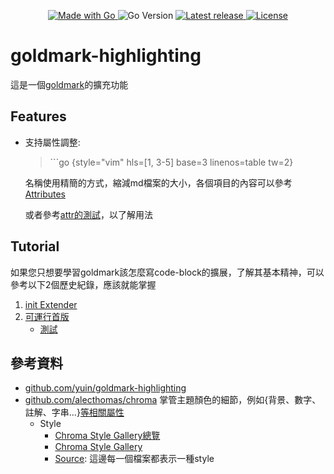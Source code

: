 <p align="center">
  <a href="http://golang.org">
      <img src="https://img.shields.io/badge/Made%20with-Go-1f425f.svg" alt="Made with Go">
  </a>

  <img src="https://img.shields.io/github/go-mod/go-version/CarsonSlovoka/goldmark-highlighting?filename=v2%2Fgo.mod" alt="Go Version">

  <a href="https://GitHub.com/CarsonSlovoka/goldmark-highlighting/releases/">
      <img src="https://img.shields.io/github/release/CarsonSlovoka/goldmark-highlighting" alt="Latest release">
  </a>
  <a href="https://github.com/CarsonSlovoka/goldmark-highlighting/blob/master/LICENSE">
      <img src="https://img.shields.io/github/license/CarsonSlovoka/goldmark-highlighting.svg" alt="License">
  </a>
</p>

# goldmark-highlighting

這是一個[goldmark](https://github.com/yuin/goldmark)的擴充功能

## Features

- 支持屬性調整:

  > \`\`\`go {style="vim" hls=[1, 3-5] base=3 linenos=table tw=2}

  名稱使用精簡的方式，縮減md檔案的大小，各個項目的內容可以參考[Attributes](https://github.com/CarsonSlovoka/goldmark-highlighting/blob/2451b2d1fe43790cb44537bff1bdb27c27e48e4d/v2/renderer-method.go#L20-L28)

  或者參考[attr的測試](https://github.com/CarsonSlovoka/goldmark-highlighting/tree/2451b2d/v2/testData/attr)，以了解用法

## Tutorial

如果您只想要學習goldmark該怎麼寫code-block的擴展，了解其基本精神，可以參考以下2個歷史紀錄，應該就能掌握
1. [init Extender](https://github.com/CarsonSlovoka/goldmark-highlighting/commit/10479a0204a2ad01b9aec8ab19fcc4d7c1b6a5c2)
2. [可運行首版](https://github.com/CarsonSlovoka/goldmark-highlighting/commit/fa41260c25144ee39760b67e3eccbe0694eb0975)
   - [測試](https://github.com/CarsonSlovoka/goldmark-highlighting/commit/89d8ef7a4967f2f505a2e86f7e88620439ea371a)

## 參考資料

- [github.com/yuin/goldmark-highlighting](https://github.com/yuin/goldmark-highlighting)
- [github.com/alecthomas/chroma](https://github.com/alecthomas/chroma) 掌管主題顏色的細節，例如{背景、數字、註解、字串...}[等相關屬性](https://github.com/alecthomas/chroma/blob/6138519d55582350e5dec0147cb8f5ddcb78f8cf/styles/swapoff.go#L8-L25)
  - Style
    - [Chroma Style Gallery總覽](https://xyproto.github.io/splash/docs/all.html)
    - [Chroma Style Gallery](https://xyproto.github.io/splash/docs/)
    - [Source](https://github.com/alecthomas/chroma/tree/3f86ac7/styles): 這邊每一個檔案都表示一種style
